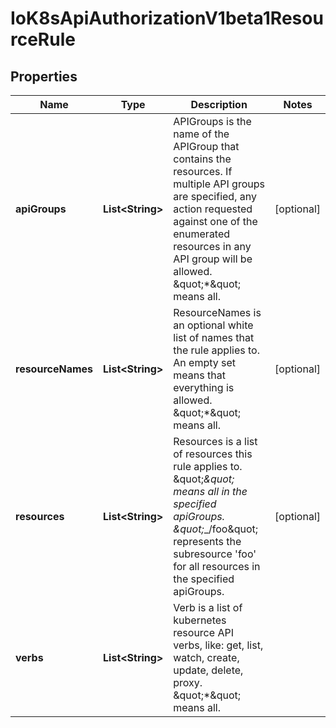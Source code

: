 
# IoK8sApiAuthorizationV1beta1ResourceRule

## Properties
Name | Type | Description | Notes
------------ | ------------- | ------------- | -------------
**apiGroups** | **List&lt;String&gt;** | APIGroups is the name of the APIGroup that contains the resources.  If multiple API groups are specified, any action requested against one of the enumerated resources in any API group will be allowed.  \&quot;*\&quot; means all. |  [optional]
**resourceNames** | **List&lt;String&gt;** | ResourceNames is an optional white list of names that the rule applies to.  An empty set means that everything is allowed.  \&quot;*\&quot; means all. |  [optional]
**resources** | **List&lt;String&gt;** | Resources is a list of resources this rule applies to.  \&quot;*\&quot; means all in the specified apiGroups.  \&quot;*_/foo\&quot; represents the subresource &#39;foo&#39; for all resources in the specified apiGroups. |  [optional]
**verbs** | **List&lt;String&gt;** | Verb is a list of kubernetes resource API verbs, like: get, list, watch, create, update, delete, proxy.  \&quot;*\&quot; means all. | 



